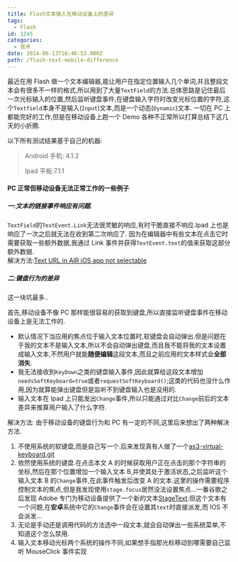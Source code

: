 ```yaml
---
title: Flash文本输入在移动设备上的差异
tags:
  - Flash
id: 1245
categories:
  - 技术
date: 2014-06-13T16:46:53.000Z
path: /flash-text-mobile-difference
---
```


最近在用 Flash 做一个文本编辑器,能让用户在指定位置输入几个单词,并且整段文本会有很多不一样的格式,所以用到了大量`TextField`的方法.总体思路是记住最后一次光标输入的位置,然后监听键盘事件,在键盘输入字符时改变光标位置的字符,这个`Textfield`本身不是输入(`Input`)文本,而是一个动态(`Dynamic`)文本.
一切在 PC 上都能完好的工作,但是在移动设备上跑一个 Demo 各种不正常所以打算总结下这几天的小折腾.

<!--more-->

以下所有测试结果基于自己的机器:

> Android 手机: 4.1.2
>
> Ipad 平板:7.1.1

#### PC 正常但移动设备无法正常工作的一些例子

##### 一:文本的链接事件响应有问题.

`TextField`的`TextEvent.Link`无法很灵敏的响应,有时干脆直接不响应.Ipad 上也是响应了一次之后就无法在收到第二次响应了.
因为在编辑器中有些文本在点击它时需要获取一些额外数据,我通过 Link 事件并获得`TextEvent.text`的值来获取这部分额外数据.  
解决方法:[Text URL in AIR iOS app not selectable](http://stackoverflow.com/questions/12627757/text-url-in-air-ios-app-not-selectable)

##### 二:键盘行为的差异

这一块坑最多..

首先,移动设备不像 PC 那样能很容易的获取到键盘,所以直接监听键盘事件在移动设备上是无法工作的.

* 默认情况下当应用的焦点位于输入文本位置时,软键盘会自动弹出.但是问题在于我的文本不是输入文本,所以不会自动弹出键盘,而且我不能将我的文本设置成输入文本,不然用户就能**随便编辑**这段文本,而且之前应用的文本样式会**全部消失**.
* 我无法接收到`KeyDown`之类的键盘输入事件,因此就算给这段文本增加`needsSoftKeyboard=true`或者`requestSoftKeyboard()`;这类的代码也没什么作用,因为就算能弹出键盘但是监听不到键盘输入也是没用的.
* 输入文本在 Ipad 上只能发出`Change`事件,所以只能通过对比`Change`前后的文本差异来推算用户输入了什么字符.

解决方法:
由于移动设备的键盘行为和 PC 有一定的不同,这里后来想出了两种解决方法.

1.  不使用系统的软键盘,而是自己写一个.后来发现真有人做了一个[as3-virtual-keyboard.git](https://github.com/nidin/as3-virtual-keyboard.git)
2.  依然使用系统的键盘.在点击本文 A 的时候获取用户正在点击的那个字符串的坐标,然后在那个位置增加一个输入文本 B,并使其处于激活状态,之后监听这个输入文本 B 的`Change`事件,在此事件触发后改变 A 的文本.这里的操作需要程序控制文本的焦点,但是我发现使用`stage.focus`居然没法设置焦点...一番谷歌之后发现 Adobe 专门为移动设备提供了一个新的文本[StageText](http://help.adobe.com/zh_CN/FlashPlatform/reference/actionscript/3/flash/text/StageText.html).但这个文本有一个问题,在**安卓**系统中它的`Change`事件会在设置其`text`时直接派发,而 IOS 不会派发...
3.  无论是手动还是调用代码的方法选中一段文本,就会自动弹出一些系统菜单,不知道这个怎么禁用.
4.  输入文本移动光标两个系统的操作不同,如果想手指那光标移动到哪需要自己监听 MouseClick 事件实现
